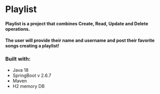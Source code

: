 # Playlist


#### Playlist is a project that combines Create, Read, Update and Delete operations.
#### The user will provide their name and username and post their favorite songs creating a playlist!


### Built with:

* Java 18
* SpringBoot v 2.6.7
* Maven 
* H2 memory DB
